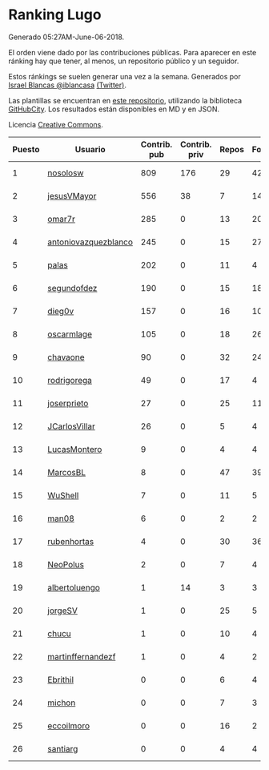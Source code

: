 # Ranking Lugo

Generado 05:27AM-June-06-2018.

El orden viene dado por las contribuciones públicas. Para aparecer en este ránking hay que tener, al menos, un repositorio público y un seguidor.

Estos ránkings se suelen generar una vez a la semana. Generados por [Israel Blancas @iblancasa](https://github.com/iblancasa/) [(Twitter)](https://twitter.com/iblancasa).

Las plantillas se encuentran en [este repositorio](https://github.com/iblancasa/GH-Spanish-Ranking), utilizando la biblioteca [GitHubCity](https://github.com/iblancasa/GitHubCity). Los resultados están disponibles en MD y en JSON.

Licencia [Creative Commons](https://creativecommons.org/licenses/by/4.0/).

| Puesto   |  Usuario  | Contrib. pub | Contrib. priv |Repos| Followers | Desde |  Avatar  |
|----------|-----------|--------------|---------------|-----|-----------|-------|----------|
|1|[nosolosw](https://github.com/nosolosw)|809|176|29|42|2011-01-25|![nosolosw](https://avatars0.githubusercontent.com/u/583546)|
|2|[jesusVMayor](https://github.com/jesusVMayor)|556|38|7|14|2013-09-05|![jesusVMayor](https://avatars2.githubusercontent.com/u/5393537)|
|3|[omar7r](https://github.com/omar7r)|285|0|13|20|2011-02-25|![omar7r](https://avatars2.githubusercontent.com/u/637695)|
|4|[antoniovazquezblanco](https://github.com/antoniovazquezblanco)|245|0|15|27|2010-06-13|![antoniovazquezblanco](https://avatars1.githubusercontent.com/u/304193)|
|5|[palas](https://github.com/palas)|202|0|11|4|2011-02-25|![palas](https://avatars2.githubusercontent.com/u/638102)|
|6|[segundofdez](https://github.com/segundofdez)|190|0|15|18|2011-06-25|![segundofdez](https://avatars2.githubusercontent.com/u/875006)|
|7|[dieg0v](https://github.com/dieg0v)|157|0|16|10|2011-06-23|![dieg0v](https://avatars3.githubusercontent.com/u/870654)|
|8|[oscarmlage](https://github.com/oscarmlage)|105|0|18|26|2009-06-24|![oscarmlage](https://avatars2.githubusercontent.com/u/98542)|
|9|[chavaone](https://github.com/chavaone)|90|0|32|24|2011-07-28|![chavaone](https://avatars1.githubusercontent.com/u/944290)|
|10|[rodrigorega](https://github.com/rodrigorega)|49|0|17|4|2013-01-31|![rodrigorega](https://avatars2.githubusercontent.com/u/3441785)|
|11|[joserprieto](https://github.com/joserprieto)|27|0|25|11|2011-10-21|![joserprieto](https://avatars2.githubusercontent.com/u/1142233)|
|12|[JCarlosVillar](https://github.com/JCarlosVillar)|26|0|5|4|2016-04-26|![JCarlosVillar](https://avatars1.githubusercontent.com/u/18684495)|
|13|[LucasMontero](https://github.com/LucasMontero)|9|0|4|4|2014-05-29|![LucasMontero](https://avatars0.githubusercontent.com/u/7733283)|
|14|[MarcosBL](https://github.com/MarcosBL)|8|0|47|39|2010-09-06|![MarcosBL](https://avatars1.githubusercontent.com/u/389801)|
|15|[WuShell](https://github.com/WuShell)|7|0|11|5|2011-06-25|![WuShell](https://avatars3.githubusercontent.com/u/875005)|
|16|[man08](https://github.com/man08)|6|0|2|2|2015-07-07|![man08](https://avatars0.githubusercontent.com/u/13219860)|
|17|[rubenhortas](https://github.com/rubenhortas)|4|0|30|36|2013-09-02|![rubenhortas](https://avatars2.githubusercontent.com/u/5363817)|
|18|[NeoPolus](https://github.com/NeoPolus)|2|0|7|4|2012-02-04|![NeoPolus](https://avatars1.githubusercontent.com/u/1407768)|
|19|[albertoluengo](https://github.com/albertoluengo)|1|14|3|3|2012-08-30|![albertoluengo](https://avatars2.githubusercontent.com/u/2248231)|
|20|[jorgeSV](https://github.com/jorgeSV)|1|0|25|5|2013-04-18|![jorgeSV](https://avatars1.githubusercontent.com/u/4189901)|
|21|[chucu](https://github.com/chucu)|1|0|10|4|2012-11-15|![chucu](https://avatars0.githubusercontent.com/u/2808398)|
|22|[martinffernandezf](https://github.com/martinffernandezf)|1|0|4|2|2016-02-08|![martinffernandezf](https://avatars1.githubusercontent.com/u/17118706)|
|23|[Ebrithil](https://github.com/Ebrithil)|0|0|6|4|2008-12-20|![Ebrithil](https://avatars2.githubusercontent.com/u/41769)|
|24|[michon](https://github.com/michon)|0|0|7|3|2009-04-06|![michon](https://avatars3.githubusercontent.com/u/70982)|
|25|[eccoilmoro](https://github.com/eccoilmoro)|0|0|16|2|2013-01-28|![eccoilmoro](https://avatars1.githubusercontent.com/u/3404161)|
|26|[santiarg](https://github.com/santiarg)|0|0|4|4|2014-05-16|![santiarg](https://avatars1.githubusercontent.com/u/7600476)|
